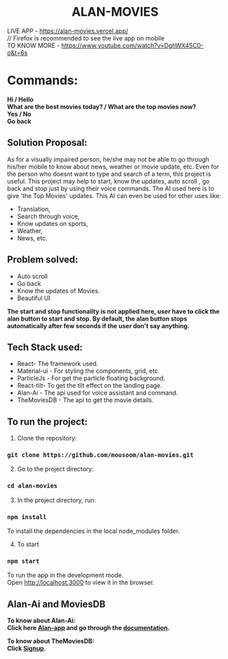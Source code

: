 <h1 align="center" >ALAN-MOVIES</h1>

LIVE APP - https://alan-movies.vercel.app/ <br/>
// Firefox is recommended to see the live app on mobile<br/>
TO KNOW MORE - https://www.youtube.com/watch?v=DghWX45C0-o&t=6s

# Commands:
**Hi / Hello**<br/>
**What are the best movies today? / What are the top movies now?**<br/>
**Yes / No**<br/>
**Go back**<br/>




## Solution Proposal:

As for a visually impaired person, he/she may not be able to go through his/her mobile to know about news, weather or movie update, etc. Even for the person who doesnt want to type and search of a term, this project is useful. This project may help to start, know the updates, auto scroll , go back and stop just by using their voice commands. The AI used here is to give 'the Top Movies' updates. This AI can even be used for other uses like:
* Translation, 
* Search through voice, 
* Know updates on sports, 
* Weather,
* News, etc.

## Problem solved:
* Auto scroll
* Go back 
* Know the updates of Movies.
* Beautiful UI<br/>

**The start and stop functionality is not applied here, user have to click the alan button to start and stop. By default, the alan button stops automatically after few seconds if the user don't say anything.**

## Tech Stack used:
* React- The framework used.
* Material-ui - For styling the components, grid, etc.
* ParticleJs - For get the particle floating background.
* React-tilt- To get the tilt effect on the landing page.
* Alan-Ai - The api used for voice assistant and command.
* TheMoviesDB - The api to get the movie details.

## To run the project:

1. Clone the repository:

### `git clone https://github.com/mousoom/alan-movies.git`

2. Go to the project directory:

### `cd alan-movies`

3. In the project directory, run:

### `npm install` 
To install the dependencies in the local node_modules folder.

4. To start

### `npm start`
To run the app in the development mode.<br />
Open [http://localhost:3000](http://localhost:3000) to view it in the browser.


## Alan-Ai and MoviesDB

**To know about Alan-Ai:<br/>
Click here [Alan-app](https://alan.app/) and go through the [documentation](https://alan.app/docs/usage/getting-started).**

**To know about TheMoviesDB:<br/>
Click [Signup](https://www.themoviedb.org/signup).**



